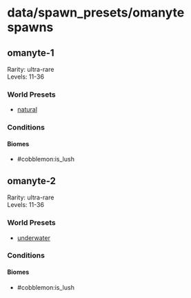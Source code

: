 # data/spawn_presets/omanyte spawns  
  
## omanyte-1  
Rarity: ultra-rare  
Levels: 11-36  
  
### World Presets  
* [natural](data/spawn_data/natural.md)  
  
### Conditions  
  
#### Biomes  
  * #cobblemon:is_lush
  
  
## omanyte-2  
Rarity: ultra-rare  
Levels: 11-36  
  
### World Presets  
* [underwater](data/spawn_data/underwater.md)  
  
### Conditions  
  
#### Biomes  
  * #cobblemon:is_lush
  
